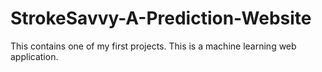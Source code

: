# StrokeSavvy-A-Prediction-Website
This contains one of my first projects. This is a machine learning web application.
